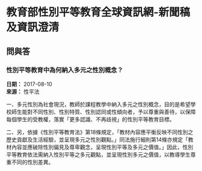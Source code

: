# 教育部性別平等教育全球資訊網-新聞稿及資訊澄清

## 問與答

### 性別平等教育中為何納入多元之性別概念？

**日期：** 2017-08-10  
**來源：** 性平法  

一、多元性別為社會現況，教師於課程教學中納入多元之性別概念，目的是希望學校師生能對不同性別、性別特質、性別認同或性傾向者，予以尊重與善待，以保障每個學生的受教權，落實「更多認識、不再歧視」的性別平等教育目標。

二、另，依據《性別平等教育法》第18條規定，「教材內容應平衡反映不同性別之歷史貢獻及生活經驗，並呈現多元之性別觀點。」同法施行細則第14條亦規定「教材內容並應破除性別偏見及尊卑觀念，呈現性別平等及多元之價值。」因此，性別平等教育依法需納入性別平等之多元觀點，並呈現性別多元之價值，以教導學生尊重不同的性別差異。
<!-- tcd_original_link https://www.gender.edu.tw/web/index.php/m1/m1_03_03_c?sid=20 -->
